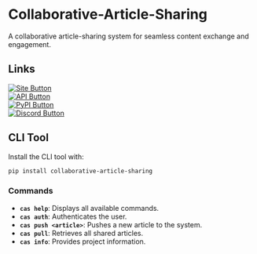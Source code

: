 # Collaborative-Article-Sharing

A collaborative article-sharing system for seamless content exchange and engagement.

## Links

[![Site Button](https://img.shields.io/badge/Site-cas.upayan.dev-brightblue?style=for-the-badge&logo=github&logoColor=white)](https://cas.upayan.dev)  
[![API Button](https://img.shields.io/badge/API-api.cas.upayan.dev-brightgreen?style=for-the-badge&logo=github&logoColor=white)](https://api.cas.upayan.dev)  
[![PyPI Button](https://img.shields.io/badge/PyPI-CAS-orange?style=for-the-badge&logo=pypi&logoColor=white)](https://pypi.org/project/collaborative-article-sharing/)  
[![Discord Button](https://img.shields.io/badge/Discord-Join%20Community-blue?style=for-the-badge&logo=discord&logoColor=white)](https://discord.com/invite/wQTZcXpcaY)

## CLI Tool

Install the CLI tool with:

```bash
pip install collaborative-article-sharing
```

### Commands

- **`cas help`**: Displays all available commands.  
- **`cas auth`**: Authenticates the user.  
- **`cas push <article>`**: Pushes a new article to the system.  
- **`cas pull`**: Retrieves all shared articles.  
- **`cas info`**: Provides project information.  
